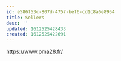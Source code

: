 ```yaml
---
id: e586f53c-807d-4757-bef6-cd1c8a6e8954
title: Sellers
desc: ''
updated: 1612525428433
created: 1612525422691
---
```



https://www.pma28.fr/
